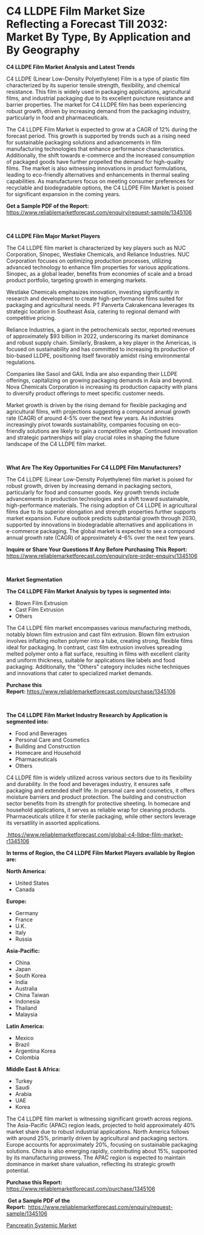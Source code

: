 <p><h1>C4 LLDPE Film Market Size Reflecting a Forecast Till 2032: Market By Type, By Application and By Geography</h1></p><p><strong>C4 LLDPE Film Market Analysis and Latest Trends</strong></p>
<p><p>C4 LLDPE (Linear Low-Density Polyethylene) Film is a type of plastic film characterized by its superior tensile strength, flexibility, and chemical resistance. This film is widely used in packaging applications, agricultural films, and industrial packaging due to its excellent puncture resistance and barrier properties. The market for C4 LLDPE film has been experiencing robust growth, driven by increasing demand from the packaging industry, particularly in food and pharmaceuticals.</p><p>The C4 LLDPE Film Market is expected to grow at a CAGR of 12% during the forecast period. This growth is supported by trends such as a rising need for sustainable packaging solutions and advancements in film manufacturing technologies that enhance performance characteristics. Additionally, the shift towards e-commerce and the increased consumption of packaged goods have further propelled the demand for high-quality films. The market is also witnessing innovations in product formulations, leading to eco-friendly alternatives and enhancements in thermal sealing capabilities. As manufacturers focus on meeting consumer preferences for recyclable and biodegradable options, the C4 LLDPE Film Market is poised for significant expansion in the coming years.</p></p>
<p><strong>Get a Sample PDF of the Report:&nbsp;</strong> <a href="https://www.reliablemarketforecast.com/enquiry/request-sample/1345106?utm_campaign=1134&utm_medium=2&utm_source=Github&utm_content=ia&utm_term=02022025&utm_id=c4-lldpe-film">https://www.reliablemarketforecast.com/enquiry/request-sample/1345106</a></p>
<p>&nbsp;</p>
<p><strong>C4 LLDPE Film Major Market Players</strong></p>
<p><p>The C4 LLDPE film market is characterized by key players such as NUC Corporation, Sinopec, Westlake Chemicals, and Reliance Industries. NUC Corporation focuses on optimizing production processes, utilizing advanced technology to enhance film properties for various applications. Sinopec, as a global leader, benefits from economies of scale and a broad product portfolio, targeting growth in emerging markets. </p><p>Westlake Chemicals emphasizes innovation, investing significantly in research and development to create high-performance films suited for packaging and agricultural needs. PT Panverta Cakrakencana leverages its strategic location in Southeast Asia, catering to regional demand with competitive pricing.</p><p>Reliance Industries, a giant in the petrochemicals sector, reported revenues of approximately $93 billion in 2022, underscoring its market dominance and robust supply chain. Similarly, Braskem, a key player in the Americas, is focused on sustainability and has committed to increasing its production of bio-based LLDPE, positioning itself favorably amidst rising environmental regulations. </p><p>Companies like Sasol and GAIL India are also expanding their LLDPE offerings, capitalizing on growing packaging demands in Asia and beyond. Nova Chemicals Corporation is increasing its production capacity with plans to diversify product offerings to meet specific customer needs.</p><p>Market growth is driven by the rising demand for flexible packaging and agricultural films, with projections suggesting a compound annual growth rate (CAGR) of around 4-5% over the next few years. As industries increasingly pivot towards sustainability, companies focusing on eco-friendly solutions are likely to gain a competitive edge. Continued innovation and strategic partnerships will play crucial roles in shaping the future landscape of the C4 LLDPE film market.</p></p>
<p>&nbsp;</p>
<p><strong>What Are The Key Opportunities For C4 LLDPE Film Manufacturers?</strong></p>
<p><p>The C4 LLDPE (Linear Low-Density Polyethylene) film market is poised for robust growth, driven by increasing demand in packaging sectors, particularly for food and consumer goods. Key growth trends include advancements in production technologies and a shift toward sustainable, high-performance materials. The rising adoption of C4 LLDPE in agricultural films due to its superior elongation and strength properties further supports market expansion. Future outlook predicts substantial growth through 2030, supported by innovations in biodegradable alternatives and applications in e-commerce packaging. The global market is expected to see a compound annual growth rate (CAGR) of approximately 4-6% over the next few years.</p></p>
<p><strong>Inquire or Share Your Questions If Any Before Purchasing This Report:</strong> <a href="https://www.reliablemarketforecast.com/enquiry/pre-order-enquiry/1345106?utm_campaign=1134&utm_medium=2&utm_source=Github&utm_content=ia&utm_term=02022025&utm_id=c4-lldpe-film">https://www.reliablemarketforecast.com/enquiry/pre-order-enquiry/1345106</a></p>
<p>&nbsp;</p>
<p><strong>Market Segmentation</strong></p>
<p><strong>The C4 LLDPE Film Market Analysis by types is segmented into:</strong></p>
<p><ul><li>Blown Film Extrusion</li><li>Cast Film Extrusion</li><li>Others</li></ul></p>
<p><p>The C4 LLDPE film market encompasses various manufacturing methods, notably blown film extrusion and cast film extrusion. Blown film extrusion involves inflating molten polymer into a tube, creating strong, flexible films ideal for packaging. In contrast, cast film extrusion involves spreading melted polymer onto a flat surface, resulting in films with excellent clarity and uniform thickness, suitable for applications like labels and food packaging. Additionally, the "Others" category includes niche techniques and innovations that cater to specialized market demands.</p></p>
<p><strong>Purchase this Report:&nbsp;</strong><a href="https://www.reliablemarketforecast.com/purchase/1345106?utm_campaign=1134&utm_medium=2&utm_source=Github&utm_content=ia&utm_term=02022025&utm_id=c4-lldpe-film">https://www.reliablemarketforecast.com/purchase/1345106</a></p>
<p>&nbsp;</p>
<p><strong>The C4 LLDPE Film Market Industry Research by Application is segmented into:</strong></p>
<p><ul><li>Food and Beverages</li><li>Personal Care and Cosmetics</li><li>Building and Construction</li><li>Homecare and Household</li><li>Pharmaceuticals</li><li>Others</li></ul></p>
<p><p>C4 LLDPE film is widely utilized across various sectors due to its flexibility and durability. In the food and beverages industry, it ensures safe packaging and extended shelf life. In personal care and cosmetics, it offers moisture barriers and product protection. The building and construction sector benefits from its strength for protective sheeting. In homecare and household applications, it serves as reliable wrap for cleaning products. Pharmaceuticals utilize it for sterile packaging, while other sectors leverage its versatility in assorted applications.</p></p>
<p><a href="https://www.reliablemarketforecast.com/global-c4-lldpe-film-market-r1345106?utm_campaign=1134&utm_medium=2&utm_source=Github&utm_content=ia&utm_term=02022025&utm_id=c4-lldpe-film">&nbsp;https://www.reliablemarketforecast.com/global-c4-lldpe-film-market-r1345106</a></p>
<p><strong>In terms of Region, the C4 LLDPE Film Market Players available by Region are:</strong></p>
<p>
    <p> <strong> North America: </strong>
        <ul>
            <li>United States</li>
            <li>Canada</li>
        </ul>
        </p> 
    <p> <strong> Europe: </strong>
        <ul>
            <li>Germany</li>
            <li>France</li>
            <li>U.K.</li>
            <li>Italy</li>
            <li>Russia</li>
        </ul>
        </p> 
    <p> <strong> Asia-Pacific: </strong>
        <ul>
            <li>China</li>
            <li>Japan</li>
            <li>South Korea</li>
            <li>India</li>
            <li>Australia</li>
            <li>China Taiwan</li>
            <li>Indonesia</li>
            <li>Thailand</li>
            <li>Malaysia</li>
        </ul>
        </p> 
    <p> <strong> Latin America: </strong>
        <ul>
            <li>Mexico</li>
            <li>Brazil</li>
            <li>Argentina Korea</li>
            <li>Colombia</li>
        </ul>
        </p> 
    <p> <strong> Middle East & Africa: </strong>
        <ul>
            <li>Turkey</li>
            <li>Saudi</li>
            <li>Arabia</li>
            <li>UAE</li>
            <li>Korea</li>
        </ul>
    </p>
    </p>
<p><p>The C4 LLDPE film market is witnessing significant growth across regions. The Asia-Pacific (APAC) region leads, projected to hold approximately 40% market share due to robust industrial applications. North America follows with around 25%, primarily driven by agricultural and packaging sectors. Europe accounts for approximately 20%, focusing on sustainable packaging solutions. China is also emerging rapidly, contributing about 15%, supported by its manufacturing prowess. The APAC region is expected to maintain dominance in market share valuation, reflecting its strategic growth potential.</p></p>
<p><strong>Purchase this Report: </strong><a href="https://www.reliablemarketforecast.com/purchase/1345106?utm_campaign=1134&utm_medium=2&utm_source=Github&utm_content=ia&utm_term=02022025&utm_id=c4-lldpe-film">https://www.reliablemarketforecast.com/purchase/1345106</a></p>
<p>&nbsp;<strong>Get a Sample PDF of the Report:&nbsp;&nbsp;</strong><a href="https://www.reliablemarketforecast.com/enquiry/request-sample/1345106?utm_campaign=1134&utm_medium=2&utm_source=Github&utm_content=ia&utm_term=02022025&utm_id=c4-lldpe-film">https://www.reliablemarketforecast.com/enquiry/request-sample/1345106</a></p>
<p><strong></strong></p>
<p><p><a href="https://github.com/BryceTownsendr/Market-Research-Report-List-7/blob/main/pancreatin-systemic-market.md?utm_campaign=1134&utm_medium=2&utm_source=Github&utm_content=ia&utm_term=02022025&utm_id=c4-lldpe-film">Pancreatin Systemic Market</a></p></p>